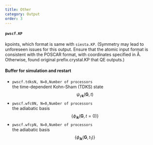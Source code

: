 ```yaml
---
title: Other
category: Output
order: 3
---
```


#### `pwscf.KP`
kpoints, which format is  same with `siesta.KP`. (Symmetry may lead to unforeseen issues for this output. Ensure that the atomic input format is consistent with the POSCAR format, with coordinates specified in Å. Otherwise, found original 
prefix.crystal.KP that QE outputs.)

#### Buffer for simulation and restart
- `pwscf.tdksN, N=0,Number of processors` <br>the time-dependent Kohn-Sham (TDKS) state $$ \psi_{\gamma \mathbf{k} }( \mathbf{G},t) $$
- `pwscf.wfc0N, N=0,Number of processors` <br>the adiabatic basis $$\{  \phi_{i\mathbf{k}}(\mathbf{G},t=0) \} $$ 
- `pwscf.wfcpN, N=0,Number of processors` <br>the adiabatic basis $$\{  \phi_{i\mathbf{k}}(\mathbf{G},t_1) \} $$ 
